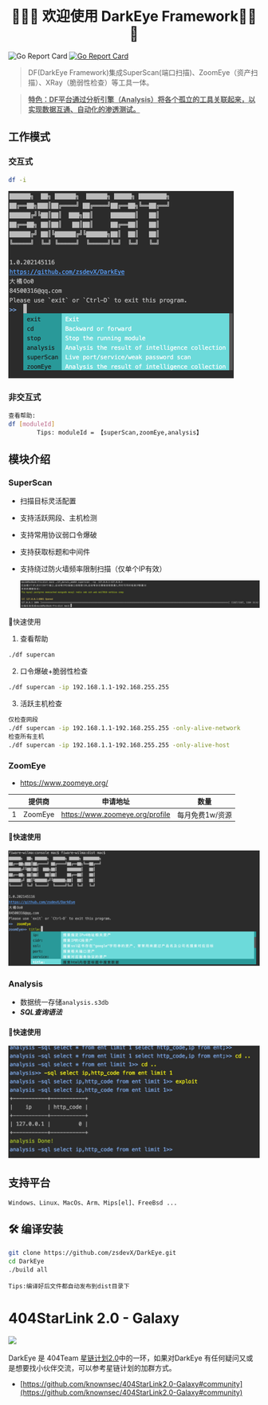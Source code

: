 <h1 align="center">👏👏👏 欢迎使用 DarkEye Framework👏👏👏</h1>

![Go Report Card](https://img.shields.io/github/release-date/zsdevX/DarkEye) [![Go Report Card](https://goreportcard.com/badge/github.com/zsdevX/DarkEye)](https://goreportcard.com/report/github.com/zsdevX/DarkEye)


> DF(DarkEye Framework)集成SuperScan(端口扫描)、ZoomEye（资产扫描）、XRay（脆弱性检查）等工具一体。

> <u>**特色：DF平台通过分析引擎（Analysis）将各个孤立的工具关联起来，以实现数据互通、自动化的渗透测试。**</u>

## 工作模式

### 交互式

```bash
df -i
```

<img src="screenshot/dfi.png" style="zoom:50%;" />



### 非交互式

```bash
查看帮助:
df [moduleId]
		Tips: moduleId = 【superScan,zoomEye,analysis】
```

## 模块介绍

### SuperScan
- 扫描目标灵活配置

- 支持活跃网段、主机检测

- 支持常用协议弱口令爆破

- 支持获取标题和中间件

- 支持绕过防火墙频率限制扫描（仅单个IP有效）

  <img src="screenshot/superscan.png" style="zoom:50%;" />

🚀快速使用 

1. 查看帮助
```bash
./df supercan
```
2. 口令爆破+脆弱性检查
```bash
./df supercan -ip 192.168.1.1-192.168.255.255
```
3. 活跃主机检查
```bash
仅检查网段
./df supercan -ip 192.168.1.1-192.168.255.255 -only-alive-network
检查所有主机
./df supercan -ip 192.168.1.1-192.168.255.255 -only-alive-host
```

### ZoomEye
- https://www.zoomeye.org/

|  | 提供商   | 申请地址 | 数量 |
| ----- | --------- | ----------- | ------- |
| 1 | ZoomEye |   https://www.zoomeye.org/profile          |    每月免费1w/资源     |

#### 🚀快速使用 
![avatar](screenshot/zoomeye.png)

### Analysis

* 数据统一存储`analysis.s3db`
* ***SQL查询语法***
#### 🚀快速使用  
<img src="screenshot/analysis.png" style="zoom:50%;" />

## 支持平台

```
Windows、Linux、MacOs、Arm、Mips[el]、FreeBsd ...
```


## 🛠 编译安装

```bash
git clone https://github.com/zsdevX/DarkEye.git
cd DarkEye
./build all

Tips:编译好后文件都自动发布到dist目录下
```

# 404StarLink 2.0 - Galaxy
![](https://github.com/knownsec/404StarLink-Project/raw/master/logo.png)

DarkEye 是 404Team [星链计划2.0](https://github.com/knownsec/404StarLink2.0-Galaxy)中的一环，如果对DarkEye 有任何疑问又或是想要找小伙伴交流，可以参考星链计划的加群方式。

- [https://github.com/knownsec/404StarLink2.0-Galaxy#community](https://github.com/knownsec/404StarLink2.0-Galaxy#community)


